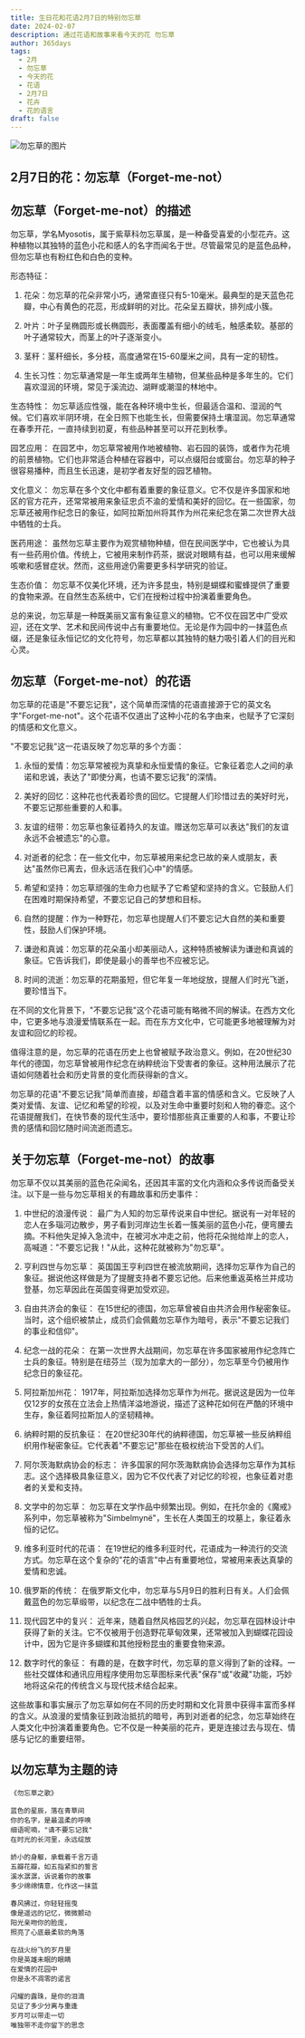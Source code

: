 ```yaml
---
title: 生日花和花语2月7日的特别勿忘草
date: 2024-02-07
description: 通过花语和故事来看今天的花 勿忘草
author: 365days
tags:
  - 2月
  - 勿忘草
  - 今天的花
  - 花语
  - 2月7日
  - 花卉
  - 花的语言
draft: false
---
```



![勿忘草的图片](https://cdn.pixabay.com/photo/2018/05/04/15/44/blue-3374250_1280.jpg#center)


## 2月7日的花：勿忘草（Forget-me-not）

## 勿忘草（Forget-me-not）的描述

勿忘草，学名Myosotis，属于紫草科勿忘草属，是一种备受喜爱的小型花卉。这种植物以其独特的蓝色小花和感人的名字而闻名于世。尽管最常见的是蓝色品种，但勿忘草也有粉红色和白色的变种。

形态特征：
1. 花朵：勿忘草的花朵非常小巧，通常直径只有5-10毫米。最典型的是天蓝色花瓣，中心有黄色的花蕊，形成鲜明的对比。花朵呈五瓣状，排列成小簇。

2. 叶片：叶子呈椭圆形或长椭圆形，表面覆盖有细小的绒毛，触感柔软。基部的叶子通常较大，而茎上的叶子逐渐变小。

3. 茎秆：茎秆细长，多分枝，高度通常在15-60厘米之间，具有一定的韧性。

4. 生长习性：勿忘草通常是一年生或两年生植物，但某些品种是多年生的。它们喜欢湿润的环境，常见于溪流边、湖畔或潮湿的林地中。

生态特性：
勿忘草适应性强，能在各种环境中生长，但最适合温和、湿润的气候。它们喜欢半阴环境，在全日照下也能生长，但需要保持土壤湿润。勿忘草通常在春季开花，一直持续到初夏，有些品种甚至可以开花到秋季。

园艺应用：
在园艺中，勿忘草常被用作地被植物、岩石园的装饰，或者作为花境的前景植物。它们也非常适合种植在容器中，可以点缀阳台或窗台。勿忘草的种子很容易播种，而且生长迅速，是初学者友好型的园艺植物。

文化意义：
勿忘草在多个文化中都有着重要的象征意义。它不仅是许多国家和地区的官方花卉，还常常被用来象征忠贞不渝的爱情和美好的回忆。在一些国家，勿忘草还被用作纪念日的象征，如阿拉斯加州将其作为州花来纪念在第二次世界大战中牺牲的士兵。

医药用途：
虽然勿忘草主要作为观赏植物种植，但在民间医学中，它也被认为具有一些药用价值。传统上，它被用来制作药茶，据说对眼睛有益，也可以用来缓解咳嗽和感冒症状。然而，这些用途仍需要更多科学研究的验证。

生态价值：
勿忘草不仅美化环境，还为许多昆虫，特别是蝴蝶和蜜蜂提供了重要的食物来源。在自然生态系统中，它们在授粉过程中扮演着重要角色。

总的来说，勿忘草是一种既美丽又富有象征意义的植物。它不仅在园艺中广受欢迎，还在文学、艺术和民间传说中占有重要地位。无论是作为园中的一抹蓝色点缀，还是象征永恒记忆的文化符号，勿忘草都以其独特的魅力吸引着人们的目光和心灵。

## 勿忘草（Forget-me-not）的花语

勿忘草的花语是"不要忘记我"，这个简单而深情的花语直接源于它的英文名字"Forget-me-not"。这个花语不仅道出了这种小花的名字由来，也赋予了它深刻的情感和文化意义。

"不要忘记我"这一花语反映了勿忘草的多个方面：

1. 永恒的爱情：勿忘草常被视为真挚和永恒爱情的象征。它象征着恋人之间的承诺和忠诚，表达了"即使分离，也请不要忘记我"的深情。

2. 美好的回忆：这种花也代表着珍贵的回忆。它提醒人们珍惜过去的美好时光，不要忘记那些重要的人和事。

3. 友谊的纽带：勿忘草也象征着持久的友谊。赠送勿忘草可以表达"我们的友谊永远不会被遗忘"的心意。

4. 对逝者的纪念：在一些文化中，勿忘草被用来纪念已故的亲人或朋友，表达"虽然你已离去，但永远活在我们心中"的情感。

5. 希望和坚持：勿忘草顽强的生命力也赋予了它希望和坚持的含义。它鼓励人们在困难时期保持希望，不要忘记自己的梦想和目标。

6. 自然的提醒：作为一种野花，勿忘草也提醒人们不要忘记大自然的美和重要性，鼓励人们保护环境。

7. 谦逊和真诚：勿忘草的花朵虽小却美丽动人，这种特质被解读为谦逊和真诚的象征。它告诉我们，即使是最小的善举也不应被忘记。

8. 时间的流逝：勿忘草的花期虽短，但它年复一年地绽放，提醒人们时光飞逝，要珍惜当下。

在不同的文化背景下，"不要忘记我"这个花语可能有略微不同的解读。在西方文化中，它更多地与浪漫爱情联系在一起。而在东方文化中，它可能更多地被理解为对友谊和回忆的珍视。

值得注意的是，勿忘草的花语在历史上也曾被赋予政治意义。例如，在20世纪30年代的德国，勿忘草曾被用作纪念在纳粹统治下受害者的象征。这种用法展示了花语如何随着社会和历史背景的变化而获得新的含义。

勿忘草的花语"不要忘记我"简单而直接，却蕴含着丰富的情感和含义。它反映了人类对爱情、友谊、记忆和希望的珍视，以及对生命中重要时刻和人物的眷恋。这个花语提醒我们，在快节奏的现代生活中，要珍惜那些真正重要的人和事，不要让珍贵的感情和回忆随时间流逝而遗忘。

## 关于勿忘草（Forget-me-not）的故事

勿忘草不仅以其美丽的蓝色花朵闻名，还因其丰富的文化内涵和众多传说而备受关注。以下是一些与勿忘草相关的有趣故事和历史事件：

1. 中世纪的浪漫传说：
   最广为人知的勿忘草传说来自中世纪。据说有一对年轻的恋人在多瑙河边散步，男子看到河岸边生长着一簇美丽的蓝色小花，便弯腰去摘。不料他失足掉入急流中，在被河水冲走之前，他将花朵抛给岸上的恋人，高喊道："不要忘记我！"从此，这种花就被称为"勿忘草"。

2. 亨利四世与勿忘草：
   英国国王亨利四世在被流放期间，选择勿忘草作为自己的象征。据说他这样做是为了提醒支持者不要忘记他。后来他重返英格兰并成功登基，勿忘草因此在英国变得更加受欢迎。

3. 自由共济会的象征：
   在15世纪的德国，勿忘草曾被自由共济会用作秘密象征。当时，这个组织被禁止，成员们会佩戴勿忘草作为暗号，表示"不要忘记我们的事业和信仰"。

4. 纪念一战的花朵：
   在第一次世界大战期间，勿忘草在许多国家被用作纪念阵亡士兵的象征。特别是在纽芬兰（现为加拿大的一部分），勿忘草至今仍被用作纪念日的象征花。

5. 阿拉斯加州花：
   1917年，阿拉斯加选择勿忘草作为州花。据说这是因为一位年仅12岁的女孩在立法会上热情洋溢地游说，描述了这种花如何在严酷的环境中生存，象征着阿拉斯加人的坚韧精神。

6. 纳粹时期的反抗象征：
   在20世纪30年代的纳粹德国，勿忘草被一些反纳粹组织用作秘密象征。它代表着"不要忘记"那些在极权统治下受苦的人们。

7. 阿尔茨海默病协会的标志：
   许多国家的阿尔茨海默病协会选择勿忘草作为其标志。这个选择极具象征意义，因为它不仅代表了对记忆的珍视，也象征着对患者的关爱和支持。

8. 文学中的勿忘草：
   勿忘草在文学作品中频繁出现。例如，在托尔金的《魔戒》系列中，勿忘草被称为"Simbelmynë"，生长在人类国王的坟墓上，象征着永恒的记忆。

9. 维多利亚时代的花语：
   在19世纪的维多利亚时代，花语成为一种流行的交流方式。勿忘草在这个复杂的"花的语言"中占有重要地位，常被用来表达真挚的爱情和忠诚。

10. 俄罗斯的传统：
    在俄罗斯文化中，勿忘草与5月9日的胜利日有关。人们会佩戴蓝色的勿忘草缎带，以纪念在二战中牺牲的士兵。

11. 现代园艺中的复兴：
    近年来，随着自然风格园艺的兴起，勿忘草在园林设计中获得了新的关注。它不仅被用于创造野花草甸效果，还常被加入到蝴蝶花园设计中，因为它是许多蝴蝶和其他授粉昆虫的重要食物来源。

12. 数字时代的象征：
    有趣的是，在数字时代，勿忘草的意义得到了新的诠释。一些社交媒体和通讯应用程序使用勿忘草图标来代表"保存"或"收藏"功能，巧妙地将这朵花的传统含义与现代技术结合起来。

这些故事和事实展示了勿忘草如何在不同的历史时期和文化背景中获得丰富而多样的含义。从浪漫的爱情象征到政治抵抗的暗号，再到对逝者的纪念，勿忘草始终在人类文化中扮演着重要角色。它不仅是一种美丽的花卉，更是连接过去与现在、情感与记忆的重要纽带。

## 以勿忘草为主题的诗

    《勿忘草之歌》

    蓝色的星辰，落在青草间
    你的名字，是最温柔的呼唤
    细语呢喃，"请不要忘记我"
    在时光的长河里，永远绽放

    娇小的身躯，承载着千言万语
    五瓣花瓣，如五指紧扣的誓言
    溪水潺潺，诉说着你的故事
    多少绵绵情意，化作这一抹蓝

    春风拂过，你轻轻摇曳
    像是遥远的记忆，微微颤动
    阳光亲吻你的脸庞，
    照亮了心底最柔软的角落

    在战火纷飞的岁月里
    你是英雄未眠的眼睛
    在爱情的花园中
    你是永不凋零的诺言

    闪耀的露珠，是你的泪滴
    见证了多少分离与重逢
    岁月可以带走一切
    唯独带不走你留下的思念
